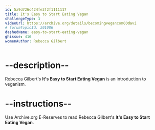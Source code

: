 ```yaml
---
id: 5a9d726c424fe3f2f1111117
title: It's Easy to Start Eating Vegan
challengeType: 1
videoUrl: https://archive.org/details/becomingvegancom00davi
# forumTopicId: 301086
dashedName: easy-to-start-eating-vegan
ghissue: 416
womenAuthor: Rebecca Gilbert
---
```


# --description--

Rebecca Gilbert's __It's Easy to Start Eating Vegan__ is an introduction to veganism.

# --instructions--

Use Archive.org E-Reserves to read Rebecca Gilbert's __It's Easy to Start Eating Vegan__. 